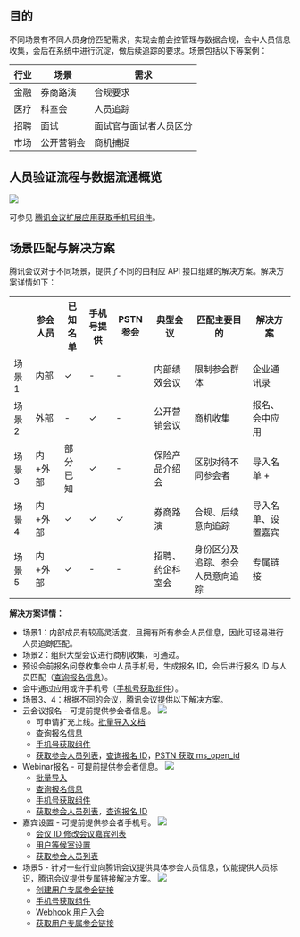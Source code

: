 ## 目的
不同场景有不同人员身份匹配需求，实现会前会控管理与数据合规，会中人员信息收集，会后在系统中进行沉淀，做后续追踪的要求。场景包括以下等案例：

| 行业 | 场景 | 需求 |
|---------|---------|---------|
| 金融 | 券商路演	 | 合规要求 |
| 医疗 | 科室会 | 人员追踪 |
| 招聘 | 面试 | 面试官与面试者人员区分 |
| 市场 | 公开营销会 | 商机捕捉 |


## 人员验证流程与数据流通概览
![](https://qcloudimg.tencent-cloud.cn/raw/c722613337dcccdc6a98d47e5f6bdb63.png)

可参见 [腾讯会议扩展应用获取手机号组件](https://docs.qq.com/doc/DRlZ6UkJOZnVDeGtq)。

## 场景匹配与解决方案
腾讯会议对于不同场景，提供了不同的由相应 API 接口组建的解决方案。解决方案详情如下：
<table>
   <tr>
      <th width="0%" ></td>
      <th width="0%" >参会人员</td>
      <th width="0%" >已知名单</td>
      <th width="0%" >手机号提供</td>
       <th width="0%" >PSTN 参会</td>
       <th width="0%" >典型会议</td>
       <th width="0%" >匹配主要目的</td>
       <th width="0%" >解决方案</td>
 </tr>
   <tr>
      <td>场景1</td>
      <td>内部</td>
      <td>&#10003;</td>
      <td>-</td>
      <td>-</td>
      <td>内部绩效会议</td>
      <td>限制参会群体</td>
      <td>企业通讯录</td>
</tr>
   <tr>
      <td>场景2</td>
      <td>外部</td>
      <td>-</td>
      <td>&#10003;</td>
      <td>-</td>
      <td>公开营销会议</td>
      <td>商机收集</td>
      <td>报名、会中应用</td>
</tr>
   <tr>
      <td>场景3</td>
      <td>内+外部</td>
      <td>部分已知</td>
      <td>&#10003;</td>
      <td>-</td>
      <td>保险产品介绍会</td>
      <td>区别对待不同参会者</td>
      <td>导入名单 +</td>
</tr>
   <tr>
      <td>场景4</td>
      <td>内+外部</td>
      <td>&#10003;</td>
      <td>&#10003;</td>
      <td>&#10003;</td>
      <td>券商路演</td>
      <td>合规、后续意向追踪</td>
      <td>导入名单、设置嘉宾</td>
</tr>
   <tr>
      <td>场景5</td>
      <td>内+外部</td>
      <td>&#10003;</td>
      <td>-</td>
      <td>-</td>
      <td>招聘、药企科室会</td>
      <td>身份区分及追踪、参会人员意向追踪</td>
      <td>专属链接</td>
</tr>
</table>

**解决方案详情：**
- 场景1：内部成员有较高灵活度，且拥有所有参会人员信息，因此可轻易进行人员追踪匹配。
- 场景2：组织大型会议进行商机收集，可通过。
 - 预设会前报名问卷收集会中人员手机号，生成报名 ID，会后进行报名 ID 与人员匹配（[查询报名信息](https://cloud.tencent.com/document/product/1095/64011)）。
 - 会中通过应用或许手机号（[手机号获取组件](https://docs.qq.com/doc/DRlZ6UkJOZnVDeGtq)）。
- 场景3、4：根据不同的会议，腾讯会议提供以下解决方案。
 - 云会议报名 - 可提前提供参会者信息。
![](https://qcloudimg.tencent-cloud.cn/raw/108140c5314af2a78447e697baa23ffd.png)
   - 可申请扩充上线。[批量导入文档](https://cloud.tencent.com/document/product/1095/67898)
   - [查询报名信息](https://cloud.tencent.com/document/product/1095/64011)
   - [手机号获取组件](https://docs.qq.com/doc/DRlZ6UkJOZnVDeGtq)
   - [获取参会人员列表](https://cloud.tencent.com/document/product/1095/42701)，[查询报名 ID](https://cloud.tencent.com/document/product/1095/71935)，[PSTN 获取 ms_open_id](https://cloud.tencent.com/document/product/1095/80578)
 - Webinar报名 - 可提前提供参会者信息。
![](https://qcloudimg.tencent-cloud.cn/raw/037a77126ce0b5ac455e7489f1078aaa.png)
   - [批量导入](https://cloud.tencent.com/document/product/1095/67920)
   - [查询报名信息](https://cloud.tencent.com/document/product/1095/62022)
   - [手机号获取组件](https://docs.qq.com/doc/DRlZ6UkJOZnVDeGtq)
   - [获取参会人员列表](https://cloud.tencent.com/document/product/1095/42701)，[查询报名 ID](https://cloud.tencent.com/document/product/1095/71938)
 - 嘉宾设置 - 可提前提供参会者手机号。
![](https://qcloudimg.tencent-cloud.cn/raw/0a2ed76483db9b6441e60565fecab5c5.png)
    - [会议 ID 修改会议嘉宾列表](https://cloud.tencent.com/document/product/1095/54310)
    - [用户等候室设置](https://cloud.tencent.com/document/product/1095/57954)
    - [获取参会人员列表](https://cloud.tencent.com/document/product/1095/42701)
- 场景5 - 针对一些行业向腾讯会议提供具体参会人员信息，仅能提供人员标识，腾讯会议提供专属链接解决方案。
![](https://qcloudimg.tencent-cloud.cn/raw/72e846b868dd6fac9d46e4be9f05cdbb.png)
  - [创建用户专属参会链接](https://cloud.tencent.com/document/product/1095/64850)
  - [手机号获取组件](https://docs.qq.com/doc/DRlZ6UkJOZnVDeGtq)
  - [Webhook 用户入会](https://cloud.tencent.com/document/product/1095/51620)
  - [获取用户专属参会链接](https://cloud.tencent.com/document/product/1095/64851)



